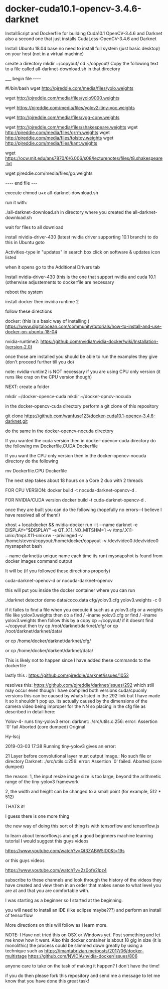 # docker-cuda10.1-opencv-3.4.6-darknet
InstallScript and Dockerfile for building Cuda10.1 OpenCV-3.4.6 and Darknet also a second one that just installs CudaLess-OpenCV-3.4.6 and Darknet

Install Ubuntu 18.04 base no need to install full system (just basic desktop) on your host (not in a virtual machine)


create a directory
mkdir ~/copyout/
cd ~/copyout/
Copy the following text to a file called all-darknet-download.sh in that directory

___ begin file ----



#!/bin/bash
wget http://pjreddie.com/media/files/yolo.weights 

wget http://pjreddie.com/media/files/yolo9000.weights

wget https://pjreddie.com/media/files/yolov2-tiny-voc.weights
 	
wget http://pjreddie.com/media/files/vgg-conv.weights 

wget http://pjreddie.com/media/files/shakespeare.weights
wget http://pjreddie.com/media/files/grrm.weights
wget http://pjreddie.com/media/files/tolstoy.weights 
wget http://pjreddie.com/media/files/kant.weights

wget https://ocw.mit.edu/ans7870/6/6.006/s08/lecturenotes/files/t8.shakespeare.txt 

wget pjreddie.com/media/files/go.weights 



---- end file ---

execute chmod u+x all-darknet-download.sh

run it with:

./all-darknet-download.sh in directory where you created the all-darknet-download.sh

wait for files to all download


install nividia-driver-430 (latest nvidia driver supporting 10.1 branch)
to do this in Ubuntu goto 

Activities-type in "updates" in search box
click on software & updates icon listed

when it opens go to the Additional Drivers tab

Install nvidia-driver-430 (this is the one that support nvidia and cuda 10.1 (otherwise adjustements to dockerfile are necessary

reboot the system

install docker then invidia runtime 2

follow these directions

docker: 
 (this is a basic way of installing )
 https://www.digitalocean.com/community/tutorials/how-to-install-and-use-docker-on-ubuntu-18-04

nvidia-runtime2:
https://github.com/nvidia/nvidia-docker/wiki/Installation-(version-2.0)

once those are installed you should be able to run the examples they give (don't proceed further till you do)

note: nvidia-runtim2 is NOT necessary if you are using CPU only version (it runs like crap on the CPU version though)

NEXT:
create a folder

mkdir ~/docker-opencv-cuda
mkdir ~/docker-opncv-nocuda

in the docker-opencv-cuda directory perform a git clone of this repository

git clone https://github.com/wanfuse123/docker-cuda10.1-opencv-3.4.6-darknet.git

do the same in the docker-opencv-nocuda directory

If you wanted the cuda version then in docker-opencv-cuda directory do the following
mv Dockerfile.CUDA Dockerfile

If you want the CPU only version then in the docker-opencv-nocuda directory do the following

mv Dockerfile.CPU Dockerfile

The next step takes about 18 hours on a Core 2 duo with 2 threads

FOR CPU VERSION:
docker build -t nocuda-darknet-opencv-d  .

FOR NVIDIA/CUDA version
docker build -t cuda-darknet-opencv-d .

once they are built you can do the following (hopefully no errors--I believe I have resolved all of them!)

xhost + local:docker && nvidia-docker run -it --name darknet -e DISPLAY="$DISPLAY" -e QT_X11_NO_MITSHM=1 -v /tmp/.X11-unix:/tmp/.X11-unix:rw --privileged -v /home/steven/copyout:/home/docker/copyout -v /dev/video0:/dev/video0 mysnapshot  bash

--name darknet(a unique name each time its run)
mysnapshot is found from 
docker images command output

It will be (if you followed these directions properly)

cuda-darknet-opencv-d or
nocuda-darknet-opencv 

this will put you inside the docker container where you can run

./darknet detector demo data/coco.data cfg/yolov3.cfg yolov3.weights -c 0

if it failes to find a file when you execute it such as a yolov3.cfg or a weights file like yolov3.weights
then do a 
find / -iname yolov3.cfg or find / -iname yolov3.weights
then follow this by a copy
cp <location found> ~/copyout/
  if it doesnt find ~/copyout then try
  cp <location found> /root/darknet/darknet/cfg/
  or 
  cp <location found> /root/darknet/darknet/data/
  
  or 
  cp <location found> /home/docker/darknet/darknet/cfg/
  
  or 
  cp <location found> /home/docker/darkent/darknet/data/

This is likely not to happen since I have added these commands to the dockerfile

lastly
 this : https://github.com/pjreddie/darknet/issues/1052
 
 resolves this: 
 https://github.com/pjreddie/darknet/issues/292 which still may occur even though i have compiled both versions cuda/cpuonly versions this can be caused by whats listed in the 292 link but I have made it so it shouldn't pop up. Its actually caused by the dimensions of the camera video being improper for the NN so placing in the cfg file as described in detail here:
 
 Yolov-4- runs tiny-yolov3 error: darknet: ./src/utils.c:256: error: Assertion `0' fail Aborted (core dumped)
Original

Hy-lscj

2019-03-03 17:38
Running tiny-yolov3 gives an error:

21 Layer before convolutional layer must output image.: No such file or directory 
Darknet: ./src/utils.c:256: error: Assertion `0' failed. 
Aborted (core dumped) 


the reason:
1, the input resize image size is too large, beyond the arithmetic range of the tiny-yolov3 framework

2, the width and height can be changed to a small point (for example, 512 * 512)

THATS it!

I guess there is one more thing

the new way of doing this sort of thing is with tensorflow and tensorflow.js

to learn about tensorflow.js and get a good beginners machine learning tutorial I would suggest this guys videos

https://www.youtube.com/watch?v=Qt3ZABW5lD0&t=19s

or this guys videos

https://www.youtube.com/watch?v=2z0ofe2lpz4

subscribe to these channels and look through the history of the videos they have created and view them in an order that makes sense to what level you are at and that you are comfortable with.

I was starting as a beginner so I started at the beginning.


you will need to install an IDE (like eclipse maybe???) and
perform an install of tensorflow

More directions on this will follow as I learn more.

NOTE: I Have not tried this on OSX or Windows yet. Post something and let me know how it went. Also this docker container is about 18 gig in size (it is monolithic) the process could be slimmed down greatly by using a technique such as
https://imantabrizian.me/posts/2017/06/docker-multistage
https://github.com/NVIDIA/nvidia-docker/issues/806

anyone care to take on the task of making it happen? I don't have the time!

if you do then please fork this repository and send me a message to let me know that you have done this great task!







